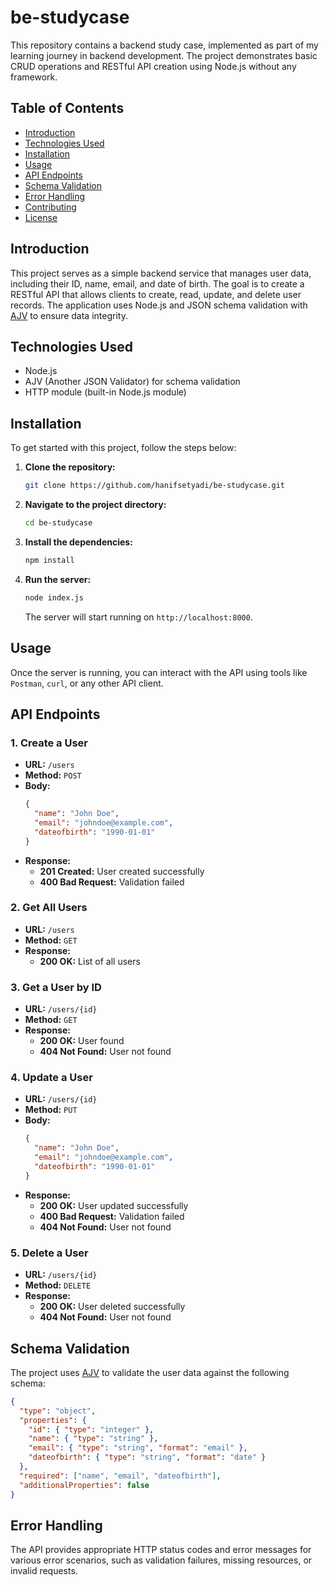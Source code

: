 # be-studycase

This repository contains a backend study case, implemented as part of my learning journey in backend development. The project demonstrates basic CRUD operations and RESTful API creation using Node.js without any framework.

## Table of Contents

- [Introduction](#introduction)
- [Technologies Used](#technologies-used)
- [Installation](#installation)
- [Usage](#usage)
- [API Endpoints](#api-endpoints)
- [Schema Validation](#schema-validation)
- [Error Handling](#error-handling)
- [Contributing](#contributing)
- [License](#license)

## Introduction

This project serves as a simple backend service that manages user data, including their ID, name, email, and date of birth. The goal is to create a RESTful API that allows clients to create, read, update, and delete user records. The application uses Node.js and JSON schema validation with [AJV](https://ajv.js.org/) to ensure data integrity.

## Technologies Used

- Node.js
- AJV (Another JSON Validator) for schema validation
- HTTP module (built-in Node.js module)

## Installation

To get started with this project, follow the steps below:

1. **Clone the repository:**
   ```bash
   git clone https://github.com/hanifsetyadi/be-studycase.git
   ```

2. **Navigate to the project directory:**
   ```bash
   cd be-studycase
   ```

3. **Install the dependencies:**
   ```bash
   npm install
   ```

4. **Run the server:**
   ```bash
   node index.js
   ```

   The server will start running on `http://localhost:8000`.

## Usage

Once the server is running, you can interact with the API using tools like `Postman`, `curl`, or any other API client.

## API Endpoints

### 1. Create a User

- **URL:** `/users`
- **Method:** `POST`
- **Body:**
  ```json
  {
    "name": "John Doe",
    "email": "johndoe@example.com",
    "dateofbirth": "1990-01-01"
  }
  ```
- **Response:**
  - **201 Created:** User created successfully
  - **400 Bad Request:** Validation failed

### 2. Get All Users

- **URL:** `/users`
- **Method:** `GET`
- **Response:**
  - **200 OK:** List of all users

### 3. Get a User by ID

- **URL:** `/users/{id}`
- **Method:** `GET`
- **Response:**
  - **200 OK:** User found
  - **404 Not Found:** User not found

### 4. Update a User

- **URL:** `/users/{id}`
- **Method:** `PUT`
- **Body:**
  ```json
  {
    "name": "John Doe",
    "email": "johndoe@example.com",
    "dateofbirth": "1990-01-01"
  }
  ```
- **Response:**
  - **200 OK:** User updated successfully
  - **400 Bad Request:** Validation failed
  - **404 Not Found:** User not found

### 5. Delete a User

- **URL:** `/users/{id}`
- **Method:** `DELETE`
- **Response:**
  - **200 OK:** User deleted successfully
  - **404 Not Found:** User not found

## Schema Validation

The project uses [AJV](https://ajv.js.org/) to validate the user data against the following schema:

```json
{
  "type": "object",
  "properties": {
    "id": { "type": "integer" },
    "name": { "type": "string" },
    "email": { "type": "string", "format": "email" },
    "dateofbirth": { "type": "string", "format": "date" }
  },
  "required": ["name", "email", "dateofbirth"],
  "additionalProperties": false
}
```

## Error Handling

The API provides appropriate HTTP status codes and error messages for various error scenarios, such as validation failures, missing resources, or invalid requests.